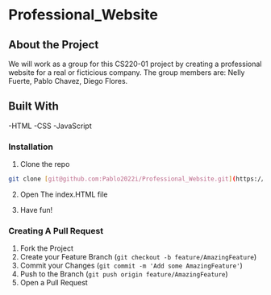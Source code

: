 # Professional_Website

## About the Project
We will work as a group for this CS220-01 project by creating a professional website for a real or ficticious company. 
The group members are:
Nelly Fuerte,
Pablo Chavez,
Diego Flores.

## Built With
-HTML
-CSS
-JavaScript

### Installation

1. Clone the repo

```sh
git clone [git@github.com:Pablo2022i/Professional_Website.git](https://github.com/Pablo2022i/Professional_Website.git)
```
2. Open The index.HTML file

3. Have fun!


### Creating A Pull Request

1. Fork the Project
2. Create your Feature Branch (`git checkout -b feature/AmazingFeature`)
3. Commit your Changes (`git commit -m 'Add some AmazingFeature'`)
4. Push to the Branch (`git push origin feature/AmazingFeature`)
5. Open a Pull Request
